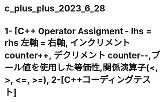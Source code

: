# c_plus_plus_2023_6_28
# 1-                        [C++ Operator Assigment - lhs = rhs 左軸 = 右軸,  インクリメントcounter++,  デクリメント counter--,ブール値を使用した等価性,関係演算子(<, >, <=, >=), 2-[C++コーディングテスト]
